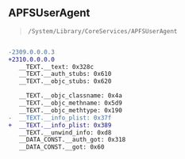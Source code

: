 ## APFSUserAgent

> `/System/Library/CoreServices/APFSUserAgent`

```diff

-2309.0.0.0.3
+2310.0.0.0.0
   __TEXT.__text: 0x328c
   __TEXT.__auth_stubs: 0x610
   __TEXT.__objc_stubs: 0x620

   __TEXT.__objc_classname: 0x4a
   __TEXT.__objc_methname: 0x5d9
   __TEXT.__objc_methtype: 0x190
-  __TEXT.__info_plist: 0x37f
+  __TEXT.__info_plist: 0x389
   __TEXT.__unwind_info: 0xd8
   __DATA_CONST.__auth_got: 0x318
   __DATA_CONST.__got: 0x60

```
